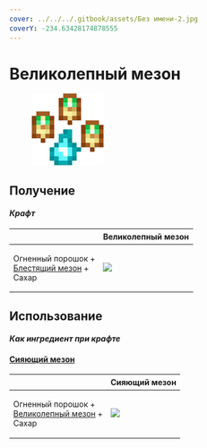 ```yaml
---
cover: ../../../.gitbook/assets/Без имени-2.jpg
coverY: -234.63428174878555
---
```


# Великолепный мезон

<figure><img src="../../../.gitbook/assets/meson_4_128.png" alt=""><figcaption></figcaption></figure>

## Получение

#### _Крафт_

| ㅤ                                                                                |  Великолепный мезон                        |
| -------------------------------------------------------------------------------- | ------------------------------------------ |
| <p>Огненный порошок +<br><a href="meson_3.md">Блестящий мезон</a> +<br>Сахар</p> | ![](../../../.gitbook/assets/meson\_4.png) |

## Использование

#### _Как ингредиент при крафте_

#### [Сияющий мезон](meson_5.md)

| ㅤ                                                                                   |  Сияющий мезон                             |
| ----------------------------------------------------------------------------------- | ------------------------------------------ |
| <p>Огненный порошок +<br><a href="meson_4.md">Великолепный мезон</a> +<br>Сахар</p> | ![](../../../.gitbook/assets/meson\_5.png) |

